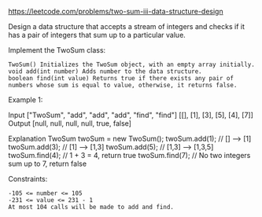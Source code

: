 https://leetcode.com/problems/two-sum-iii-data-structure-design

Design a data structure that accepts a stream of integers and checks if it has a pair of integers that sum up to a particular value.

Implement the TwoSum class:

    TwoSum() Initializes the TwoSum object, with an empty array initially.
    void add(int number) Adds number to the data structure.
    boolean find(int value) Returns true if there exists any pair of numbers whose sum is equal to value, otherwise, it returns false.

 

Example 1:

Input
["TwoSum", "add", "add", "add", "find", "find"]
[[], [1], [3], [5], [4], [7]]
Output
[null, null, null, null, true, false]

Explanation
TwoSum twoSum = new TwoSum();
twoSum.add(1);   // [] --> [1]
twoSum.add(3);   // [1] --> [1,3]
twoSum.add(5);   // [1,3] --> [1,3,5]
twoSum.find(4);  // 1 + 3 = 4, return true
twoSum.find(7);  // No two integers sum up to 7, return false

 

Constraints:

    -105 <= number <= 105
    -231 <= value <= 231 - 1
    At most 104 calls will be made to add and find.

